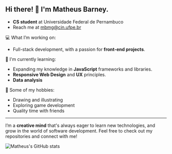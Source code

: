 ## Hi there! 👋 I'm Matheus Barney.
- **CS student** at Universidade Federal de Pernambuco
- Reach me at mbmg@cin.ufpe.br

💻 What I’m working on:
- Full-stack development, with a passion for **front-end projects**.

🌱 I'm currently learning:
- Expanding my knowledge in **JavaScript** frameworks and libraries.
- **Responsive Web Design** and **UX** principles.
- **Data analysis** 
  
🎨 Some of my hobbies:
- Drawing and illustrating
- Exploring game development
- Quality time with friends

---
  
I’m a **creative mind** that's always eager to learn new technologies, and grow in the world of software development. Feel free to check out my repositories and connect with me!

![Matheus's GitHub stats](https://github-readme-stats.vercel.app/api?username=matheusbarney&hide=stars&theme=cobalt&show_icons=true)
